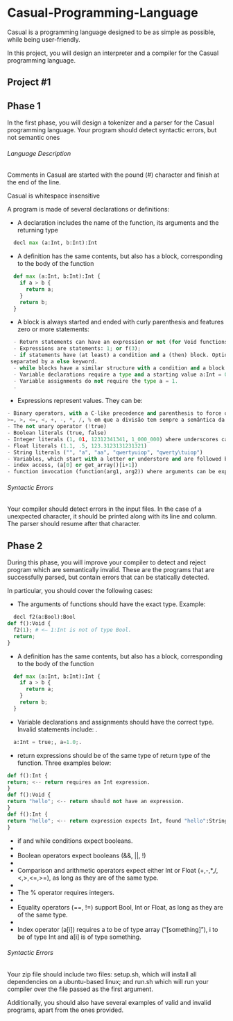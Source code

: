 # Casual-Programming-Language
Casual is a programming language designed to be as simple as possible, while being user-friendly.

In this project, you will design an interpreter and a compiler for the Casual programming language.

## Project #1

## Phase 1

In the first phase, you will design a tokenizer and a parser for the Casual programming language. Your program should detect syntactic errors, but not semantic ones

######  Language Description
Comments in Casual are started with the pound (#) character and finish at the end of the line.

Casual is whitespace insensitive

A program is made of several declarations or definitions: 


- A declaration includes the name of the function, its arguments and the returning type 
```python
  decl max (a:Int, b:Int):Int
 ```
  
  
- A definition has the same contents, but also has a block, corresponding to the body of the function
```python
  def max (a:Int, b:Int):Int {
    if a > b {
      return a;
    }
    return b;
  }
```

- A block is always started and ended with curly parenthesis and features zero or more statements:
```python 
  - Return statements can have an expression or not (for Void functions): return; or return 1 + 1;
  - Expressions are statements: 1; or f(3);
  - if statements have (at least) a condition and a (then) block. Optionally they can have an else block, 
 separated by a else keyword.
  - while blocks have a similar structure with a condition and a block.
  - Variable declarations require a type and a starting value a:Int = 0;
  - Variable assignments do not require the type a = 1.
  - 
```


 - Expressions represent values. They can be:
  ```python
  - Binary operators, with a C-like precedence and parenthesis to force other precedences: &&, ||, ==, !=, 
 >=, >, <=, <, +, -, *, /, % em que a divisão tem sempre a semântica da divisão decimal.
  - The not unary operator (!true)
  - Boolean literals (true, false)
  - Integer literals (1, 01, 12312341341, 1_000_000) where underscores can be present in any position.
  - Float literals (1.1, .5, 123.3123131231321)
  - String literals ("", "a", "aa", "qwertyuiop", "qwerty\tuiop")
  - Variables, which start with a letter or understore and are followed by any number of letters, underscores or numbers.
  - index access, (a[0] or get_array()[i+1])
  - function invocation (function(arg1, arg2)) where arguments can be expressions
 
 ```
 

######  Syntactic Errors
Your compiler should detect errors in the input files. In the case of a unexpected character, it should be printed along with its line and column. The parser should resume after that character.

## Phase 2

During this phase, you will improve your compiler to detect and reject program which are semantically invalid. These are the programs that are successfully parsed, but contain errors that can be statically detected.

 In particular, you should cover the following cases:


- The arguments of functions should have the exact type. Example:
```python
  decl f2(a:Bool):Bool
def f():Void {
  f2(1); # <— 1:Int is not of type Bool. 
  return; 
}

 ```
  
- A definition has the same contents, but also has a block, corresponding to the body of the function
```python
  def max (a:Int, b:Int):Int {
    if a > b {
      return a;
    }
    return b;
  }
```

- Variable declarations and assignments should have the correct type. Invalid statements include: .
```python 
  a:Int = true;, a=1.0;.
```


 - return expressions should be of the same type of return type of the function. Three examples below:
  ```python
  def f():Int {
  return; <-- return requires an Int expression.
}
def f():Void {
  return "hello"; <-- return should not have an expression.
}
def f():Int {
 return "hello"; <-- return expression expects Int, found "hello":String.
} 
 
 ```

- if and while conditions expect booleans.
- 
- Boolean operators expect booleans (&&, ||, !)
- 
- Comparison and arithmetic operators expect either Int or Float (+,-,*,/,<,>,<=,>=), as long as they are of the same type.
- 
- The % operator requires integers.
- 
- Equality operators (==, !=) support Bool, Int or Float, as long as they are of the same type.
- 
- Index operator (a[i]) requires a to be of type array (“[something]”), i to be of type Int and a[i] is of type something.

######  Syntactic Errors

Your zip file should include two files: setup.sh, which will install all dependencies on a ubuntu-based linux; and run.sh which will run your compiler over the file passed as the first argument.

Additionally, you should also have several examples of valid and invalid programs, apart from the ones provided.

